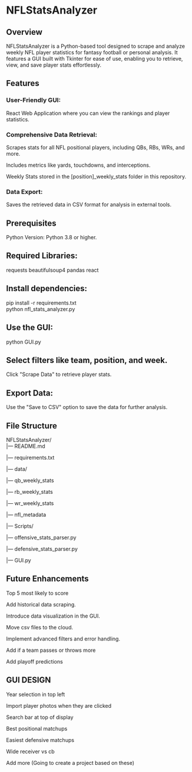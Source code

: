 # NFLStatsAnalyzer
## Overview
NFLStatsAnalyzer is a Python-based tool designed to scrape and analyze weekly NFL player statistics for fantasy football or personal analysis. It features a GUI built with Tkinter for ease of use, enabling you to retrieve, view, and save player stats effortlessly.

## Features
### User-Friendly GUI:
React Web Application where you can view the rankings and player statistics.

### Comprehensive Data Retrieval:
Scrapes stats for all NFL positional players, including QBs, RBs, WRs, and more.

Includes metrics like yards, touchdowns, and interceptions.

Weekly Stats stored in the [position]_weekly_stats folder in this repository.

### Data Export:
Saves the retrieved data in CSV format for analysis in external tools.

## Prerequisites
Python Version: Python 3.8 or higher.

## Required Libraries:
requests
beautifulsoup4
pandas
react

## Install dependencies:
pip install -r requirements.txt  
python nfl_stats_analyzer.py  

## Use the GUI:
python GUI.py

## Select filters like team, position, and week.
Click "Scrape Data" to retrieve player stats.

## Export Data:
Use the "Save to CSV" option to save the data for further analysis.

## File Structure
NFLStatsAnalyzer/  
|— README.md  

|— requirements.txt  

|— data/

|— qb_weekly_stats

|— rb_weekly_stats

|— wr_weekly_stats

|— nfl_metadata

|— Scripts/

|— offensive_stats_parser.py

|— defensive_stats_parser.py  

|— GUI.py


## Future Enhancements
Top 5 most likely to score

Add historical data scraping.

Introduce data visualization in the GUI.

Move csv files to the cloud.

Implement advanced filters and error handling.

Add if a team passes or throws more

Add playoff predictions


## GUI DESIGN

Year selection in top left

Import player photos when they are clicked

Search bar at top of display

Best positional matchups

Easiest defensive matchups

Wide receiver vs cb





Add more (Going to create a project based on these)
